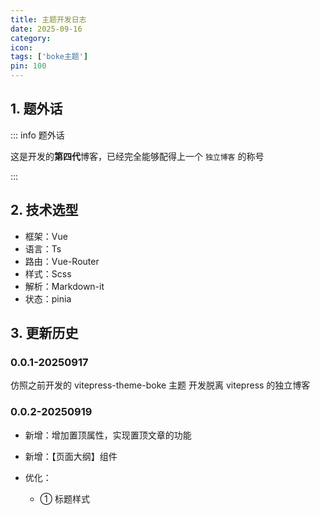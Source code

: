 ```yaml
---
title: 主题开发日志
date: 2025-09-16
category:
icon: 
tags: ['boke主题']
pin: 100
---
```



## 1. 题外话

::: info 题外话

这是开发的**第四代**博客，已经完全能够配得上一个 `独立博客` 的称号

::: 


## 2. 技术选型

- 框架：Vue 
- 语言：Ts
- 路由：Vue-Router
- 样式：Scss
- 解析：Markdown-it
- 状态：pinia




## 3. 更新历史

### 0.0.1-20250917

仿照之前开发的 vitepress-theme-boke 主题 开发脱离 vitepress 的独立博客

### 0.0.2-20250919

- 新增：增加置顶属性，实现置顶文章的功能

- 新增：【页面大纲】组件

- 优化：

    - ① 标题样式

<Badge type='tip'></Badge>